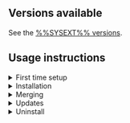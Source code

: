 ## Versions available

See the [%%SYSEXT%% versions](%%RELEASEURL%%/%%SYSEXT%%).

## Usage instructions

<details markdown="block">
<summary>First time setup</summary>
Run those commands if you have not yet installed any sysext on your system:

```
run0 install -d -m 0755 -o 0 -g 0 /var/lib/extensions /var/lib/extensions.d
run0 systemctl enable --now systemd-sysext.service
```

</details>

<details markdown="block">
<summary>Installation</summary>
Define a helper function:

```
install_sysext() {
  SYSEXT="${1}"
  URL="%%EXTENSIONSURL%%"
  run0 install -d -m 0755 -o 0 -g 0 /etc/sysupdate.${SYSEXT}.d
  curl --silent --fail --location "${URL}/${SYSEXT}.transfer" \
    | run0 tee "/etc/sysupdate.${SYSEXT}.d/${SYSEXT}.transfer"
  run0 /usr/lib/systemd/systemd-sysupdate update --component "${SYSEXT}"
}
```

Install the sysext:

```
install_sysext %%SYSEXT%%
```

</details>

<details markdown="block">
<summary>Merging</summary>
Note that this will merge all installed sysexts unconditionally:

```
run0 systemctl restart systemd-sysext.service
systemd-sysext status
```

You can also reboot the system.

</details>

<details markdown="block">
<summary>Updates</summary>
Update this sysext using:

```
run0 /usr/lib/systemd/systemd-sysupdate update --component %%SYSEXT%%
```

If you want to use the new version immediately, make sure to refresh the merged
sysexts:

```
run0 systemctl restart systemd-sysext.service
systemd-sysext status
```

To update all sysexts on a system:

```
for c in $(/usr/lib/systemd/systemd-sysupdate components --json=short | jq --raw-output '.components[]'); do
    run0 /usr/lib/systemd/systemd-sysupdate update --component "${c}"
done
```

</details>

<details markdown="block">
<summary>Uninstall</summary>
Define a helper function:

```
uninstall_sysext() {
  SYSEXT="${1}"
  run0 rm -i "/var/lib/extensions/${SYSEXT}.raw"
  run0 rm -i "/var/lib/extensions.d/${SYSEXT}-"*".raw"
  run0 rm -i "/etc/sysupdate.${SYSEXT}.d/${SYSEXT}.transfer"
  run0 rmdir "/etc/sysupdate.${SYSEXT}.d/"
}
```

Uninstall the sysext:

```
uninstall_sysext %%SYSEXT%%
```

Reboot your system or refresh the merged sysexts:

```
run0 systemctl restart systemd-sysext.service
systemd-sysext status
```

</details>
